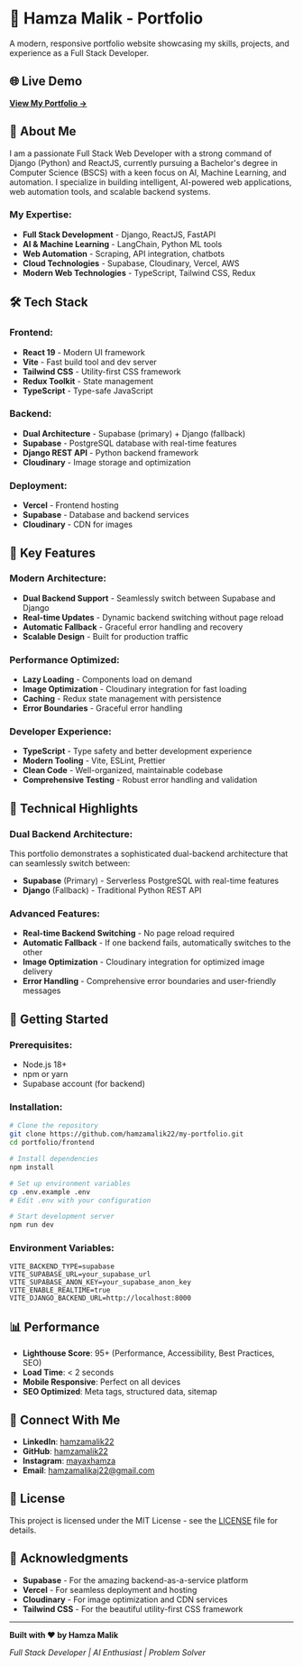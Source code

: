 # 🚀 Hamza Malik - Portfolio

A modern, responsive portfolio website showcasing my skills, projects, and experience as a Full Stack Developer.

## 🌐 **Live Demo**
**[View My Portfolio →](https://hamzamalik22.me/)**

## 🎯 **About Me**

I am a passionate Full Stack Web Developer with a strong command of Django (Python) and ReactJS, currently pursuing a Bachelor's degree in Computer Science (BSCS) with a keen focus on AI, Machine Learning, and automation. I specialize in building intelligent, AI-powered web applications, web automation tools, and scalable backend systems.

### **My Expertise:**
- **Full Stack Development** - Django, ReactJS, FastAPI
- **AI & Machine Learning** - LangChain, Python ML tools
- **Web Automation** - Scraping, API integration, chatbots
- **Cloud Technologies** - Supabase, Cloudinary, Vercel, AWS
- **Modern Web Technologies** - TypeScript, Tailwind CSS, Redux

## 🛠️ **Tech Stack**

### **Frontend:**
- **React 19** - Modern UI framework
- **Vite** - Fast build tool and dev server
- **Tailwind CSS** - Utility-first CSS framework
- **Redux Toolkit** - State management
- **TypeScript** - Type-safe JavaScript

### **Backend:**
- **Dual Architecture** - Supabase (primary) + Django (fallback)
- **Supabase** - PostgreSQL database with real-time features
- **Django REST API** - Python backend framework
- **Cloudinary** - Image storage and optimization

### **Deployment:**
- **Vercel** - Frontend hosting
- **Supabase** - Database and backend services
- **Cloudinary** - CDN for images

## 🚀 **Key Features**

### **Modern Architecture:**
- **Dual Backend Support** - Seamlessly switch between Supabase and Django
- **Real-time Updates** - Dynamic backend switching without page reload
- **Automatic Fallback** - Graceful error handling and recovery
- **Scalable Design** - Built for production traffic

### **Performance Optimized:**
- **Lazy Loading** - Components load on demand
- **Image Optimization** - Cloudinary integration for fast loading
- **Caching** - Redux state management with persistence
- **Error Boundaries** - Graceful error handling

### **Developer Experience:**
- **TypeScript** - Type safety and better development experience
- **Modern Tooling** - Vite, ESLint, Prettier
- **Clean Code** - Well-organized, maintainable codebase
- **Comprehensive Testing** - Robust error handling and validation


## 🔧 **Technical Highlights**

### **Dual Backend Architecture:**
This portfolio demonstrates a sophisticated dual-backend architecture that can seamlessly switch between:
- **Supabase** (Primary) - Serverless PostgreSQL with real-time features
- **Django** (Fallback) - Traditional Python REST API

### **Advanced Features:**
- **Real-time Backend Switching** - No page reload required
- **Automatic Fallback** - If one backend fails, automatically switches to the other
- **Image Optimization** - Cloudinary integration for optimized image delivery
- **Error Handling** - Comprehensive error boundaries and user-friendly messages

## 🚀 **Getting Started**

### **Prerequisites:**
- Node.js 18+ 
- npm or yarn
- Supabase account (for backend)

### **Installation:**
```bash
# Clone the repository
git clone https://github.com/hamzamalik22/my-portfolio.git
cd portfolio/frontend

# Install dependencies
npm install

# Set up environment variables
cp .env.example .env
# Edit .env with your configuration

# Start development server
npm run dev
```

### **Environment Variables:**
```env
VITE_BACKEND_TYPE=supabase
VITE_SUPABASE_URL=your_supabase_url
VITE_SUPABASE_ANON_KEY=your_supabase_anon_key
VITE_ENABLE_REALTIME=true
VITE_DJANGO_BACKEND_URL=http://localhost:8000
```

## 📊 **Performance**

- **Lighthouse Score**: 95+ (Performance, Accessibility, Best Practices, SEO)
- **Load Time**: < 2 seconds
- **Mobile Responsive**: Perfect on all devices
- **SEO Optimized**: Meta tags, structured data, sitemap

## 🤝 **Connect With Me**

- **LinkedIn**: [hamzamalik22](https://linkedin.com/in/hamzamalik22)
- **GitHub**: [hamzamalik22](https://github.com/hamzamalik22)
- **Instagram**: [mayaxhamza](https://instagram.com/mayaxhamza)
- **Email**: hamzamalikaj22@gmail.com

## 📄 **License**

This project is licensed under the MIT License - see the [LICENSE](LICENSE) file for details.

## 🙏 **Acknowledgments**

- **Supabase** - For the amazing backend-as-a-service platform
- **Vercel** - For seamless deployment and hosting
- **Cloudinary** - For image optimization and CDN services
- **Tailwind CSS** - For the beautiful utility-first CSS framework

---

**Built with ❤️ by Hamza Malik**

*Full Stack Developer | AI Enthusiast | Problem Solver*